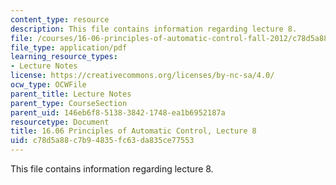 ```yaml
---
content_type: resource
description: This file contains information regarding lecture 8.
file: /courses/16-06-principles-of-automatic-control-fall-2012/c78d5a88c7b94835fc63da835ce77553_MIT16_06F12_Lecture_8.pdf
file_type: application/pdf
learning_resource_types:
- Lecture Notes
license: https://creativecommons.org/licenses/by-nc-sa/4.0/
ocw_type: OCWFile
parent_title: Lecture Notes
parent_type: CourseSection
parent_uid: 146eb6f8-5138-3842-1748-ea1b6952187a
resourcetype: Document
title: 16.06 Principles of Automatic Control, Lecture 8
uid: c78d5a88-c7b9-4835-fc63-da835ce77553
---
```

This file contains information regarding lecture 8.